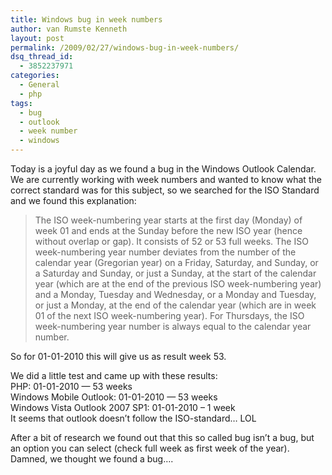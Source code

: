 ```yaml
---
title: Windows bug in week numbers
author: van Rumste Kenneth
layout: post
permalink: /2009/02/27/windows-bug-in-week-numbers/
dsq_thread_id:
  - 3852237971
categories:
  - General
  - php
tags:
  - bug
  - outlook
  - week number
  - windows
---
```

Today is a joyful day as we found a bug in the Windows Outlook Calendar.  
We are currently working with week numbers and wanted to know what the correct standard was for this subject, so we searched for the ISO Standard and we found this explanation:

> The ISO week-numbering year starts at the first day (Monday) of week 01 and ends at the Sunday before the new ISO year (hence without overlap or gap). It consists of 52 or 53 full weeks. The ISO week-numbering year number deviates from the number of the calendar year (Gregorian year) on a Friday, Saturday, and Sunday, or a Saturday and Sunday, or just a Sunday, at the start of the calendar year (which are at the end of the previous ISO week-numbering year) and a Monday, Tuesday and Wednesday, or a Monday and Tuesday, or just a Monday, at the end of the calendar year (which are in week 01 of the next ISO week-numbering year). For Thursdays, the ISO week-numbering year number is always equal to the calendar year number.

So for 01-01-2010 this will give us as result week 53.

We did a little test and came up with these results:  
PHP: 01-01-2010 &#8212; 53 weeks  
Windows Mobile Outlook: 01-01-2010 &#8212; 53 weeks  
Windows Vista Outlook 2007 SP1: 01-01-2010 – 1 week  
It seems that outlook doesn’t follow the ISO-standard… LOL

After a bit of research we found out that this so called bug isn’t a bug, but an option you can select (check full week as first week of the year). Damned, we thought we found a bug….